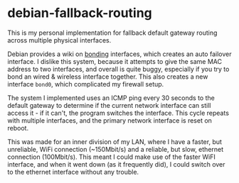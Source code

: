 # debian-fallback-routing
This is my personal implementation for fallback default gateway routing across multiple physical interfaces.

Debian provides a wiki on [bonding](https://wiki.debian.org/Bonding) interfaces, which creates an auto failover interface. I dislike this system, because it attempts to give the same MAC address to two interfaces, and overall is quite buggy, especially if you try to bond an wired & wireless interface together. This also creates a new interface `bond0`, which complicated my firewall setup.

The system I implemented uses an ICMP ping every 30 seconds to the default gateway to determine if the current network interface can still access it - if it can't, the program switches the interface. This cycle repeats with multiple interfaces, and the primary network interface is reset on reboot.

This was made for an inner division of my LAN, where I have a faster, but unreliable, WiFi connection (~150Mbit/s) and a reliable, but slow, ethernet connection (100Mbit/s). This meant I could make use of the faster WiFI interface, and when it went down (as it frequently did), I could switch over to the ethernet interface without any trouble.
